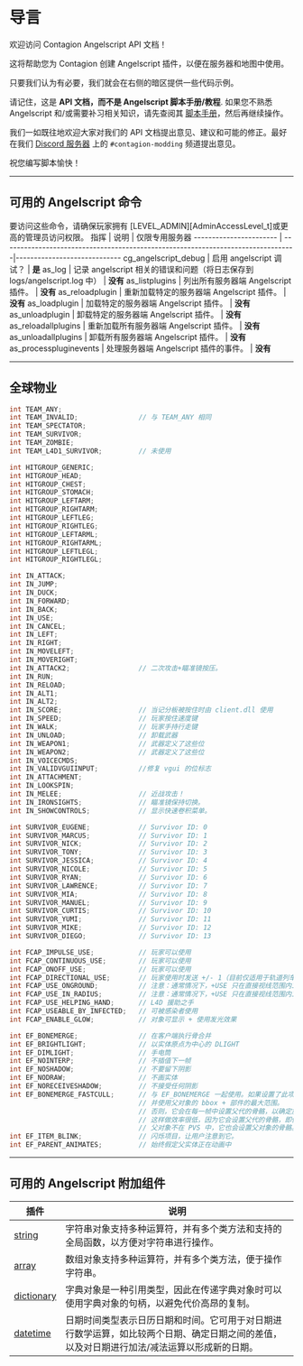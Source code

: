 导言
============

欢迎访问 Contagion Angelscript API 文档！

这将帮助您为 Contagion 创建 Angelscript 插件，以便在服务器和地图中使用。

只要我们认为有必要，我们就会在右侧的暗区提供一些代码示例。

请记住，这是 **API 文档，而不是 Angelscript 脚本手册/教程**. 如果您不熟悉 Angelscript 和/或需要补习相关知识，请先查阅其 [脚本手册](http://www.angelcode.com/angelscript/sdk/docs/manual/doc_script.html)，然后再继续操作。

我们一如既往地欢迎大家对我们的 API 文档提出意见、建议和可能的修正。最好在我们 [Discord 服务器](https://discord.gg/monochrome) 上的 `#contagion-modding` 频道提出意见。

祝您编写脚本愉快！

- - -

## 可用的 Angelscript 命令

要访问这些命令，请确保玩家拥有 [LEVEL_ADMIN][AdminAccessLevel_t]或更高的管理员访问权限。
指挥                 | 说明                                                                      | 仅限专用服务器
----------------------- | ---------------------------------------------------------------------------------|-----------------------------
cg_angelscript_debug    | 启用 angelscript 调试？                                                        | **是**
as_log                  | 记录 angelscript 相关的错误和问题（将日志保存到 logs/angelscript.log 中）       | **没有**
as_listplugins          | 列出所有服务器端 Angelscript 插件。                                        | **没有**
as_reloadplugin         | 重新加载特定的服务器端 Angelscript 插件。                                | **没有**
as_loadplugin           | 加载特定的服务器端 Angelscript 插件。                                  | **没有**
as_unloadplugin         | 卸载特定的服务器端 Angelscript 插件。                                | **没有**
as_reloadallplugins     | 重新加载所有服务器端 Angelscript 插件。                                     | **没有**
as_unloadallplugins     | 卸载所有服务器端 Angelscript 插件。                                      | **没有**
as_processpluginevents  | 处理服务器端 Angelscript 插件的事件。                              | **没有**

- - -

## 全球物业
```cpp
int TEAM_ANY;
int TEAM_INVALID;				// 与 TEAM_ANY 相同
int TEAM_SPECTATOR;
int TEAM_SURVIVOR;
int TEAM_ZOMBIE;
int TEAM_L4D1_SURVIVOR;			// 未使用

int HITGROUP_GENERIC;
int HITGROUP_HEAD;
int HITGROUP_CHEST;
int HITGROUP_STOMACH;
int HITGROUP_LEFTARM;
int HITGROUP_RIGHTARM;
int HITGROUP_LEFTLEG;
int HITGROUP_RIGHTLEG;
int HITGROUP_LEFTARML;
int HITGROUP_RIGHTARML;
int HITGROUP_LEFTLEGL;
int HITGROUP_RIGHTLEGL;

int IN_ATTACK;
int IN_JUMP;
int IN_DUCK;
int IN_FORWARD;
int IN_BACK;
int IN_USE;
int IN_CANCEL;
int IN_LEFT;
int IN_RIGHT;
int IN_MOVELEFT;
int IN_MOVERIGHT;
int IN_ATTACK2;					// 二次攻击+瞄准镜按压。
int IN_RUN;
int IN_RELOAD;
int IN_ALT1;
int IN_ALT2;
int IN_SCORE;					// 当记分板被按住时由 client.dll 使用
int IN_SPEED;					// 玩家按住速度键
int IN_WALK;					// 玩家手持行走键
int IN_UNLOAD;					// 卸载武器
int IN_WEAPON1;					// 武器定义了这些位
int IN_WEAPON2;					// 武器定义了这些位
int IN_VOICECMDS;
int IN_VALIDVGUIINPUT;			//修复 vgui 的位标志
int IN_ATTACHMENT;
int IN_LOOKSPIN;
int IN_MELEE;					// 近战攻击！
int IN_IRONSIGHTS;				// 瞄准镜保持切换。
int IN_SHOWCONTROLS;			// 显示快速卷积菜单。

int SURVIVOR_EUGENE;			// Survivor ID: 0
int SURVIVOR_MARCUS;			// Survivor ID: 1
int SURVIVOR_NICK;				// Survivor ID: 2
int SURVIVOR_TONY;				// Survivor ID: 3
int SURVIVOR_JESSICA;			// Survivor ID: 4
int SURVIVOR_NICOLE;			// Survivor ID: 5
int SURVIVOR_RYAN;				// Survivor ID: 6
int SURVIVOR_LAWRENCE;			// Survivor ID: 7
int SURVIVOR_MIA;				// Survivor ID: 8
int SURVIVOR_MANUEL;			// Survivor ID: 9
int SURVIVOR_CURTIS;			// Survivor ID: 10
int SURVIVOR_YUMI;				// Survivor ID: 11
int SURVIVOR_MIKE;				// Survivor ID: 12
int SURVIVOR_DIEGO;				// Survivor ID: 13

int FCAP_IMPULSE_USE;			// 玩家可以使用
int FCAP_CONTINUOUS_USE;		// 玩家可以使用
int FCAP_ONOFF_USE;				// 玩家可以使用
int FCAP_DIRECTIONAL_USE;		// 玩家使用时发送 +/- 1（目前仅适用于轨道列车）
int FCAP_USE_ONGROUND;			// 注意：通常情况下，+USE 只在直接视线范围内工作。 添加这些上限可进行额外搜索
int FCAP_USE_IN_RADIUS;			// 注意：通常情况下，+USE 只在直接视线范围内工作。 添加这些上限可进行额外搜索
int FCAP_USE_HELPING_HAND;		// L4D 援助之手
int FCAP_USEABLE_BY_INFECTED;	// 可被感染者使用
int FCAP_ENABLE_GLOW;			// 对象可显示 + 使用发光效果

int EF_BONEMERGE;				// 在客户端执行骨合并
int EF_BRIGHTLIGHT;				// 以实体原点为中心的 DLIGHT
int EF_DIMLIGHT;				// 手电筒
int EF_NOINTERP;				// 不插值下一帧
int EF_NOSHADOW;				// 不要留下阴影
int EF_NODRAW;					// 不画实体
int EF_NORECEIVESHADOW;			// 不接受任何阴影
int EF_BONEMERGE_FASTCULL;		// 与 EF_BONEMERGE 一起使用。如果设置了此项，则会将此 ent 的原点置于其
								// 并使用父对象的 bbox + 部件的最大范围。
								// 否则，它会在每一帧中设置父代的骨骼，以确定放置的位置。
								// 这样做效率很低，因为它会设置父代的骨骼，即使
								// 父对象不在 PVS 中，它也会设置父对象的骨骼。
int EF_ITEM_BLINK;				// 闪烁项目，让用户注意到它。
int EF_PARENT_ANIMATES;			// 始终假定父实体正在动画中
```

- - -

## 可用的 Angelscript 附加组件

插件                   | 说明
----------------------- | ---------------------------------------------------------------------------------
[string](manual/doc_script_stdlib_string.html)                  | 字符串对象支持多种运算符，并有多个类方法和支持的全局函数，以方便对字符串进行操作。
[array](manual/doc_datatypes_arrays.html)                   | 数组对象支持多种运算符，并有多个类方法，便于操作字符串。
[dictionary](manual/doc_datatypes_dictionary.html)              | 字典对象是一种引用类型，因此在传递字典对象时可以使用字典对象的句柄，以避免代价高昂的复制。
[datetime](manual/doc_script_stdlib_datetime.html)                | 日期时间类型表示日历日期和时间。它可用于对日期进行数学运算，如比较两个日期、确定日期之间的差值，以及对日期进行加法/减法运算以形成新的日期。

